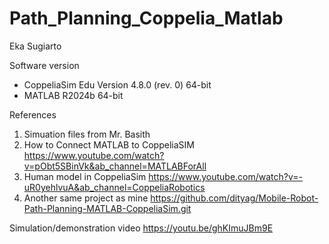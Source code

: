 # Path_Planning_Coppelia_Matlab

Eka Sugiarto

Software version
- CoppeliaSim Edu Version 4.8.0 (rev. 0) 64-bit
- MATLAB R2024b 64-bit

References
1. Simuation files from Mr. Basith
2. How to Connect MATLAB to CoppeliaSIM https://www.youtube.com/watch?v=pObt5SBinVk&ab_channel=MATLABForAll
3. Human model in CoppeliaSim https://www.youtube.com/watch?v=-uR0yehlvuA&ab_channel=CoppeliaRobotics
4. Another same project as mine https://github.com/dityag/Mobile-Robot-Path-Planning-MATLAB-CoppeliaSim.git


Simulation/demonstration video
https://youtu.be/ghKImuJBm9E
